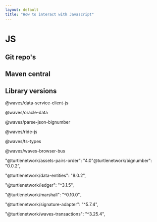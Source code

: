 ```yaml
---
layout: default
title: "How to interact with Javascript"
---
```

# JS



## Git repo's



## Maven central


## Library versions

@waves/data-service-client-js

@waves/oracle-data

@waves/parse-json-bignumber

@waves/ride-js

@waves/ts-types

@waves/waves-browser-bus

"@turtlenetwork/assets-pairs-order": "4.0"@turtlenetwork/bignumber": "0.0.2",

"@turtlenetwork/data-entities": "8.0.2",

"@turtlenetwork/ledger": "^3.1.5",

"@turtlenetwork/marshall": "^0.10.0",

"@turtlenetwork/signature-adapter": "^5.7.4",

"@turtlenetwork/waves-transactions": "^3.25.4",